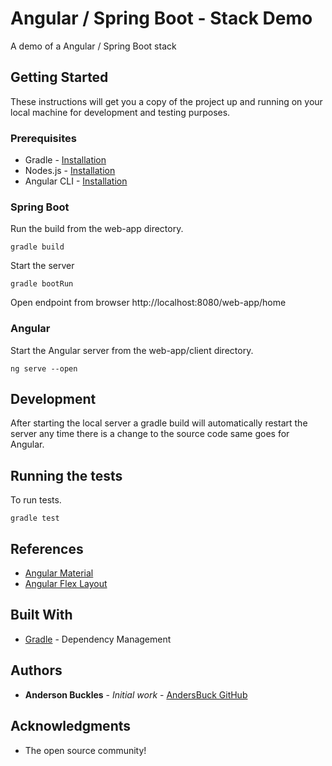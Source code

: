 # Angular / Spring Boot - Stack Demo

A demo of a Angular / Spring Boot stack

## Getting Started

These instructions will get you a copy of the project up and running on your local machine for development and testing purposes. 

### Prerequisites

* Gradle - [Installation](https://gradle.org/install/)
* Nodes.js - [Installation](https://nodejs.org/en/download/)
* Angular CLI - [Installation](https://angular.io/cli)

### Spring Boot

Run the build from the web-app directory.

```
gradle build
```

Start the server

```
gradle bootRun
```

Open endpoint from browser http://localhost:8080/web-app/home

### Angular

Start the Angular server from the web-app/client directory.

```
ng serve --open
```

## Development

After starting the local server a gradle build will automatically restart the server any time there is a change to the source code same goes for Angular.

## Running the tests

To run tests.

```
gradle test
```

## References

* [Angular Material](https://material.angular.io/)
* [Angular Flex Layout](https://github.com/angular/flex-layout/wiki/API-Documentation/)

## Built With

* [Gradle](https://gradle.org/) - Dependency Management

## Authors

* **Anderson Buckles** - *Initial work* - [AndersBuck GitHub](https://github.com/andersbuck)

## Acknowledgments

* The open source community!
